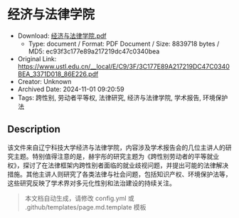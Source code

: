 # 经济与法律学院

- Download: [经济与法律学院.pdf](经济与法律学院.pdf)
    - Type: document / Format: PDF Document / Size: 8839718 bytes / MD5: ec93f3c177e89a217219dc47c0340bea
- Original Link: https://www.ustl.edu.cn/__local/E/C9/3F/3C177E89A217219DC47C0340BEA_3371D018_86E226.pdf
- Creator: Unknown
- Archived Date: 2024-11-01 09:20:59
- Tags: 跨性别, 劳动者平等权, 法律研究, 经济与法律学院, 学术报告, 环境保护法

## Description

该文件来自辽宁科技大学经济与法律学院，内容涉及学术报告会的几位主讲人的研究主题。特别值得注意的是，赫宇彤的研究主题为《跨性别劳动者的平等就业权》，探讨了在法律框架内跨性别者面临的就业歧视问题，并提出可能的法律解决措施。其他主讲人则研究了各类法律与社会问题，包括知识产权、环境保护法等，这些研究反映了学术界对多元化性别和法治建设的持续关注。

> 本文档自动生成，请修改 config.yml 或 .github/templates/page.md.template 模板
